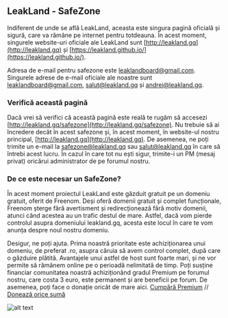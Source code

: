 ## LeakLand - SafeZone

Indiferent de unde se află LeakLand, aceasta este singura pagină oficială și sigură, care va rămâne pe internet pentru totdeauna. În acest moment, singurele website-uri oficiale ale LeakLand sunt [http://leakland.gq](http://leakland.gq) și [https://leakland.github.io/](https://leakland.github.io/). 

Adresa de e-mail pentru safezone este leaklandboard@gmail.com. Singurele adrese de e-mail oficiale ale noastre sunt leaklandboard@gmail.com, salut@leakland.gq și andrei@leakland.gq.

### Verifică această pagină

Dacă vrei să verifici că această pagină este reală te rugăm să accesezi [http://leakland.gq/safezone](http://leakland.gq/safezone). Nu trebuie să ai încredere decât în acest safezone și, în acest moment, în website-ul nostru principal, [http://leakland.gq](http://leakland.gq). De asemenea, ne poți trimite un e-mail la safezone@leakland.gq sau salut@leakland.gq în care să întrebi acest lucru. În cazul în care tot nu ești sigur, trimite-i un PM (mesaj privat) oricărui administrator de pe forumul nostru.

### De ce este necesar un SafeZone?

În acest moment proiectul LeakLand este găzduit gratuit pe un domeniu gratuit, oferit de Freenom. Deși oferă domenii gratuit și complet funcționale, Freenom șterge fără avertisment și redirecționează fără motiv domenii, atunci când acestea au un trafic destul de mare. Astfel, dacă vom pierde controlul asupra domeniului leakland.gq, acesta este locul în care te vom anunța despre noul nostru domeniu.

Desigur, ne poți ajuta. Prima noastră prioritate este achiziționarea unui domeniu, de preferat .ro, asupra căruia să avem control complet, după care o găzduire plătită. Avantajele unui astfel de host sunt foarte mari, și ne vor permite să rămânem online pe o perioadă nelimitată de timp. Poți susține financiar comunitatea noastră achiziționând gradul Premium pe forumul nostru, care costa 3 euro, este permanent și are beneficii pe forum. De asemenea, poți face o donație oricât de mare aici. [Cumpără Premium](http://leakland.gq/) //  [Donează orice sumă](http://leakland.gq/)

![alt text](https://i.imgur.com/sc9Def6.png "Logo Title Text 1")
